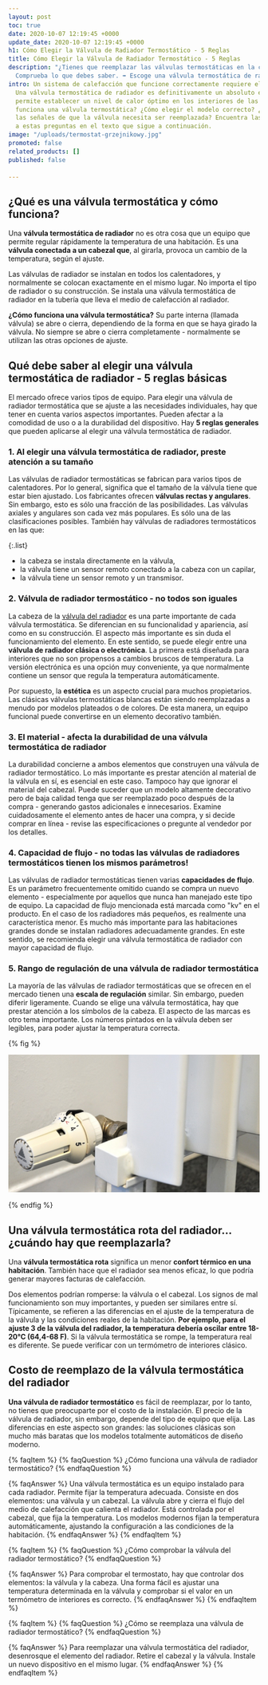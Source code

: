 ```yaml
---
layout: post
toc: true
date: 2020-10-07 12:19:45 +0000
update_date: 2020-10-07 12:19:45 +0000
h1: Cómo Elegir la Válvula de Radiador Termostático - 5 Reglas
title: Cómo Elegir la Válvula de Radiador Termostático - 5 Reglas
description: "¿Tienes que reemplazar las válvulas termostáticas en la casa? \U0001F3E0
  Comprueba lo que debes saber. ➡️ Escoge una válvula termostática de radiador."
intro: Un sistema de calefacción que funcione correctamente requiere el equipo adecuado.
  Una válvula termostática de radiador es definitivamente un absoluto esencial que
  permite establecer un nivel de calor óptimo en los interiores de las casas. ¿Cómo
  funciona una válvula termostática? ¿Cómo elegir el modelo correcto? ¿Cuáles son
  las señales de que la válvula necesita ser reemplazada? Encuentra las respuestas
  a estas preguntas en el texto que sigue a continuación.
image: "/uploads/termostat-grzejnikowy.jpg"
promoted: false
related_products: []
published: false

---
```

## ¿Qué es una válvula termostática y cómo funciona?

Una **válvula termostática de radiador** no es otra cosa que un equipo que permite regular rápidamente la temperatura de una habitación. Es una **válvula conectada a un cabezal que**, al girarla, provoca un cambio de la temperatura, según el ajuste.

Las válvulas de radiador se instalan en todos los calentadores, y normalmente se colocan exactamente en el mismo lugar. No importa el tipo de radiador o su construcción. Se instala una válvula termostática de radiador en la tubería que lleva el medio de calefacción al radiador.

**¿Cómo funciona una válvula termostática?** Su parte interna (llamada válvula) se abre o cierra, dependiendo de la forma en que se haya girado la válvula. No siempre se abre o cierra completamente - normalmente se utilizan las otras opciones de ajuste.

## Qué debe saber al elegir una válvula termostática de radiador - 5 reglas básicas

El mercado ofrece varios tipos de equipo. Para elegir una válvula de radiador termostática que se ajuste a las necesidades individuales, hay que tener en cuenta varios aspectos importantes. Pueden afectar a la comodidad de uso o a la durabilidad del dispositivo. Hay **5 reglas generales** que pueden aplicarse al elegir una válvula termostática de radiador.

### 1. Al elegir una válvula termostática de radiador, preste atención a su tamaño

Las válvulas de radiador termostáticas se fabrican para varios tipos de calentadores. Por lo general, significa que el tamaño de la válvula tiene que estar bien ajustado. Los fabricantes ofrecen **válvulas rectas y angulares**. Sin embargo, esto es sólo una fracción de las posibilidades. Las válvulas axiales y angulares son cada vez más populares. Es sólo una de las clasificaciones posibles. También hay válvulas de radiadores termostáticos en las que:

{:.list}

* la cabeza se instala directamente en la válvula,
* la válvula tiene un sensor remoto conectado a la cabeza con un capilar,
* la válvula tiene un sensor remoto y un transmisor.

### 2. Válvula de radiador termostático - no todos son iguales

La cabeza de la [válvula del radiador](https://millto.com/es/productos/valvula-del-radiador.html) es una parte importante de cada válvula termostática. Se diferencian en su funcionalidad y apariencia, así como en su construcción. El aspecto más importante es sin duda el funcionamiento del elemento. En este sentido, se puede elegir entre una **válvula de radiador clásica o electrónica**. La primera está diseñada para interiores que no son propensos a cambios bruscos de temperatura. La versión electrónica es una opción muy conveniente, ya que normalmente contiene un sensor que regula la temperatura automáticamente.

Por supuesto, la **estética** es un aspecto crucial para muchos propietarios. Las clásicas válvulas termostáticas blancas están siendo reemplazadas a menudo por modelos plateados o de colores. De esta manera, un equipo funcional puede convertirse en un elemento decorativo también.

### 3. El material - afecta la durabilidad de una válvula termostática de radiador

La durabilidad concierne a ambos elementos que construyen una válvula de radiador termostático. Lo más importante es prestar atención al material de la válvula en sí, es esencial en este caso. Tampoco hay que ignorar el material del cabezal. Puede suceder que un modelo altamente decorativo pero de baja calidad tenga que ser reemplazado poco después de la compra - generando gastos adicionales e innecesarios. Examine cuidadosamente el elemento antes de hacer una compra, y si decide comprar en línea - revise las especificaciones o pregunte al vendedor por los detalles.

### 4. Capacidad de flujo - no todas las válvulas de radiadores termostáticos tienen los mismos parámetros!

Las válvulas de radiador termostáticas tienen varias **capacidades de flujo**. Es un parámetro frecuentemente omitido cuando se compra un nuevo elemento - especialmente por aquellos que nunca han manejado este tipo de equipo. La capacidad de flujo mencionada está marcada como "kv" en el producto. En el caso de los radiadores más pequeños, es realmente una característica menor. Es mucho más importante para las habitaciones grandes donde se instalan radiadores adecuadamente grandes. En este sentido, se recomienda elegir una válvula termostática de radiador con mayor capacidad de flujo.

### 5. Rango de regulación de una válvula de radiador termostática

La mayoría de las válvulas de radiador termostáticas que se ofrecen en el mercado tienen una **escala de regulación** similar. Sin embargo, pueden diferir ligeramente. Cuando se elige una válvula termostática, hay que prestar atención a los símbolos de la cabeza. El aspecto de las marcas es otro tema importante. Los números pintados en la válvula deben ser legibles, para poder ajustar la temperatura correcta.

{% fig %}

![Rango de regulación de una válvula termostática de radiador](/uploads/termostat-grzejnikowy-1.jpg "Rango de regulación de una válvula termostática de radiador")

{% endfig %}

## Una válvula termostática rota del radiador... ¿cuándo hay que reemplazarla?

Una **válvula termostática rota** significa un menor **confort térmico en una habitación**. También hace que el radiador sea menos eficaz, lo que podría generar mayores facturas de calefacción.

Dos elementos podrían romperse: la válvula o el cabezal. Los signos de mal funcionamiento son muy importantes, y pueden ser similares entre sí. Típicamente, se refieren a las diferencias en el ajuste de la temperatura de la válvula y las condiciones reales de la habitación. **Por ejemplo, para el ajuste 3 de la válvula del radiador, la temperatura debería oscilar entre 18-20°C (64,4-68 F)**. Si la válvula termostática se rompe, la temperatura real es diferente. Se puede verificar con un termómetro de interiores clásico.

## Costo de reemplazo de la válvula termostática del radiador

**Una válvula de radiador termostático** es fácil de reemplazar, por lo tanto, no tienes que preocuparte por el costo de la instalación. El precio de la válvula de radiador, sin embargo, depende del tipo de equipo que elija. Las diferencias en este aspecto son grandes: las soluciones clásicas son mucho más baratas que los modelos totalmente automáticos de diseño moderno.

{% faqItem %}
{% faqQuestion %}
¿Cómo funciona una válvula de radiador termostático?
{% endfaqQuestion %}

{% faqAnswer %}
Una válvula termostática es un equipo instalado para cada radiador. Permite fijar la temperatura adecuada. Consiste en dos elementos: una válvula y un cabezal. La válvula abre y cierra el flujo del medio de calefacción que calienta el radiador. Está controlada por el cabezal, que fija la temperatura. Los modelos modernos fijan la temperatura automáticamente, ajustando la configuración a las condiciones de la habitación.
{% endfaqAnswer %}
{% endfaqItem %}

{% faqItem %}
{% faqQuestion %}
¿Cómo comprobar la válvula del radiador termostático?
{% endfaqQuestion %}

{% faqAnswer %}
Para comprobar el termostato, hay que controlar dos elementos: la válvula y la cabeza. Una forma fácil es ajustar una temperatura determinada en la válvula y comprobar si el valor en un termómetro de interiores es correcto.
{% endfaqAnswer %}
{% endfaqItem %}

{% faqItem %}
{% faqQuestion %}
¿Cómo se reemplaza una válvula de radiador termostático?
{% endfaqQuestion %}

{% faqAnswer %}
Para reemplazar una válvula termostática del radiador, desenrosque el elemento del radiador. Retire el cabezal y la válvula. Instale un nuevo dispositivo en el mismo lugar.
{% endfaqAnswer %}
{% endfaqItem %}